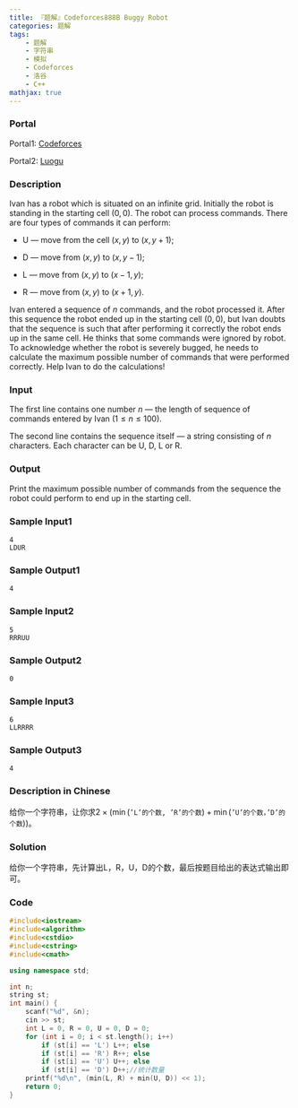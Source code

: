 ```yaml
---
title: 『题解』Codeforces888B Buggy Robot
categories: 题解
tags:
    - 题解
    - 字符串
    - 模拟
    - Codeforces
    - 洛谷
    - C++
mathjax: true
---
```


### Portal

Portal1: [Codeforces](http://codeforces.com/problemset/problem/888/B)

Portal2: [Luogu](https://www.luogu.com.cn/problem/CF888B)

<!-- more -->

### Description

Ivan has a robot which is situated on an infinite grid. Initially the robot is standing in the starting cell $(0, 0)$. The robot can process commands. There are four types of commands it can perform:

* $\mathrm{U}$ — move from the cell $(x, y)$ to $(x, y + 1)$;

* $\mathrm{D}$ — move from $(x, y)$ to $(x, y - 1)$;

* $\mathrm{L}$ — move from $(x, y)$ to $(x - 1, y)$;

* $\mathrm{R}$ — move from $(x, y)$ to $(x + 1, y)$.

Ivan entered a sequence of $n$ commands, and the robot processed it. After this sequence the robot ended up in the starting cell $(0, 0)$, but Ivan doubts that the sequence is such that after performing it correctly the robot ends up in the same cell. He thinks that some commands were ignored by robot. To acknowledge whether the robot is severely bugged, he needs to calculate the maximum possible number of commands that were performed correctly. Help Ivan to do the calculations!

### Input

The first line contains one number $n$ — the length of sequence of commands entered by Ivan $(1  \leq n  \leq 100)$.

The second line contains the sequence itself — a string consisting of $n$ characters. Each character can be $\mathrm{U}$, $\mathrm{D}$, $\mathrm{L}$ or $\mathrm{R}$.

### Output

Print the maximum possible number of commands from the sequence the robot could perform to end up in the starting cell.

### Sample Input1

```
4
LDUR
```

### Sample Output1

```
4
```
### Sample Input2

```
5
RRRUU
```

### Sample Output2

```
0
```
### Sample Input3

```
6
LLRRRR
```

### Sample Output3

```
4
```

### Description in Chinese

给你一个字符串，让你求$2 \times (\min(\texttt{'L'的个数, 'R'的个数}) + \min(\texttt{'U'的个数，'D'的个数}))$。

### Solution

给你一个字符串，先计算出$\mathrm{L}$，$\mathrm{R}$，$\mathrm{U}$，$\mathrm{D}$的个数，最后按题目给出的表达式输出即可。

### Code

```cpp
#include<iostream>
#include<algorithm>
#include<cstdio>
#include<cstring>
#include<cmath>

using namespace std;

int n;
string st;
int main() {
    scanf("%d", &n);
    cin >> st;
    int L = 0, R = 0, U = 0, D = 0;
    for (int i = 0; i < st.length(); i++)
        if (st[i] == 'L') L++; else
        if (st[i] == 'R') R++; else
        if (st[i] == 'U') U++; else
        if (st[i] == 'D') D++;//统计数量
    printf("%d\n", (min(L, R) + min(U, D)) << 1);
    return 0;
}
```